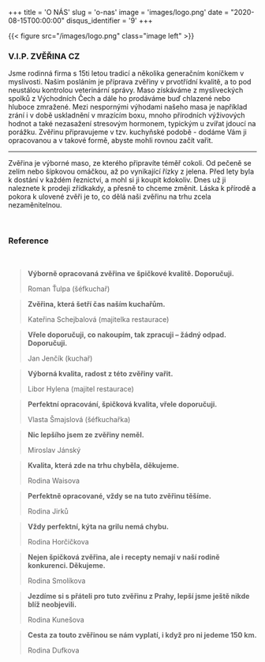 +++
title = 'O NÁS'
slug = 'o-nas'
image = 'images/logo.png'
date = "2020-08-15T00:00:00"
disqus_identifier = '9'
+++

{{< figure src="/images/logo.png" class="image left" >}}

### V.I.P. ZVĚŘINA CZ

Jsme rodinná firma s 15ti letou tradicí a několika generačním koníčkem v myslivosti. Našim posláním je příprava zvěřiny v prvotřídní kvalitě, a to pod neustálou kontrolou veterinární správy. Maso získáváme z mysliveckých spolků z Východních Čech a dále ho prodáváme buď chlazené nebo hluboce zmražené. Mezi nespornými výhodami našeho masa je například zrání i v době uskladnění v mrazícím boxu, mnoho přírodních výživových hodnot a také nezasažení stresovým hormonem, typickým u zvířat jdoucí na porážku. Zvěřinu připravujeme v tzv. kuchyňské podobě - dodáme Vám ji opracovanou a v takové formě, abyste mohli rovnou začít vařit.

---

Zvěřina je výborné maso, ze kterého připravíte téměř cokoli. Od pečeně se zelím nebo šípkovou omáčkou, až po vynikající řízky z jelena. Před lety byla k dostání v každém řeznictví, a mohl si ji koupit kdokoliv. Dnes už ji naleznete k prodeji zřídkakdy, a přesně to chceme změnit.
Láska k přírodě a pokora k ulovené zvěři je to, co dělá naši zvěřinu na trhu zcela nezaměnitelnou.

&nbsp;

### Reference

&nbsp;

> **Výborně opracovaná zvěřina ve špičkové kvalitě. Doporučuji.** 
> 
> Roman Ťulpa (šéfkuchař)

> **Zvěřina, která šetří čas naším kuchařům.** 
> 
> Kateřina Schejbalová (majitelka restaurace)

> **Vřele doporučuji, co nakoupím, tak zpracuji – žádný odpad. Doporučuji.** 
> 
> Jan Jenčík (kuchař)

<!--more-->

> **Výborná kvalita, radost z této zvěřiny vařit.** 
> 
> Libor Hylena (majitel restaurace)

> **Perfektní opracování, špičková kvalita, vřele doporučuji.** 
> 
> Vlasta Šmajslová (šéfkuchařka) 

> **Nic lepšího jsem ze zvěřiny neměl.** 
> 
> Miroslav Jánský

> **Kvalita, která zde na trhu chyběla, děkujeme.** 
> 
> Rodina Waisova

> **Perfektně opracované, vždy se na tuto zvěřinu těšíme.** 
> 
> Rodina Jirků

> **Vždy perfektní, kýta na grilu nemá chybu.** 
> 
> Rodina Horčičkova

> **Nejen špičková zvěřina, ale i recepty nemají v naší rodině konkurenci. Děkujeme.** 
> 
> Rodina Smolíkova

> **Jezdíme si s přáteli pro tuto zvěřinu z Prahy, lepší jsme ještě nikde blíž neobjevili.** 
> 
> Rodina Kunešova

> **Cesta za touto zvěřinou se nám vyplatí, i když pro ni jedeme 150 km.** 
> 
> Rodina Dufkova


